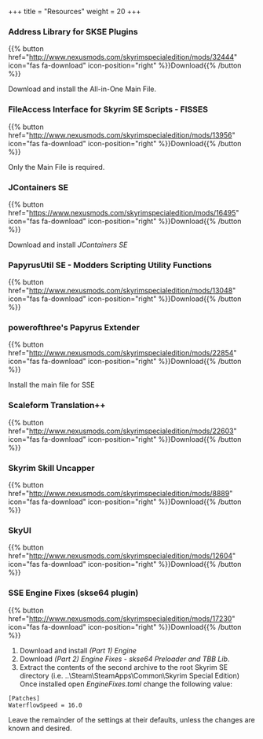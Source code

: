 +++
title = "Resources"
weight = 20
+++



### Address Library for SKSE Plugins
{{% button href="http://www.nexusmods.com/skyrimspecialedition/mods/32444" icon="fas fa-download" icon-position="right" %}}Download{{% /button %}}

Download and install the All-in-One Main File. 

### FileAccess Interface for Skyrim SE Scripts - FISSES
{{% button href="http://www.nexusmods.com/skyrimspecialedition/mods/13956" icon="fas fa-download" icon-position="right" %}}Download{{% /button %}}

Only the Main File is required. 

### JContainers SE
{{% button href="https://www.nexusmods.com/skyrimspecialedition/mods/16495" icon="fas fa-download" icon-position="right" %}}Download{{% /button %}}

Download and install *JContainers SE*

### PapyrusUtil SE - Modders Scripting Utility Functions
{{% button href="http://www.nexusmods.com/skyrimspecialedition/mods/13048" icon="fas fa-download" icon-position="right" %}}Download{{% /button %}}

### powerofthree's Papyrus Extender
{{% button href="http://www.nexusmods.com/skyrimspecialedition/mods/22854" icon="fas fa-download" icon-position="right" %}}Download{{% /button %}}

Install the main file for SSE

### Scaleform Translation++
{{% button href="http://www.nexusmods.com/skyrimspecialedition/mods/22603" icon="fas fa-download" icon-position="right" %}}Download{{% /button %}}

### Skyrim Skill Uncapper
{{% button href="http://www.nexusmods.com/skyrimspecialedition/mods/8889" icon="fas fa-download" icon-position="right" %}}Download{{% /button %}}

### SkyUI
{{% button href="http://www.nexusmods.com/skyrimspecialedition/mods/12604" icon="fas fa-download" icon-position="right" %}}Download{{% /button %}}

### SSE Engine Fixes (skse64 plugin)
{{% button href="http://www.nexusmods.com/skyrimspecialedition/mods/17230" icon="fas fa-download" icon-position="right" %}}Download{{% /button %}}

1. Download and install *(Part 1) Engine*
1. Download *(Part 2) Engine Fixes - skse64 Preloader and TBB Lib*.
1. Extract the contents of the second archive to the root Skyrim SE directory (i.e. ..\Steam\SteamApps\Common\Skyrim Special Edition\) 
Once installed open *EngineFixes.toml* change the following value:

```
[Patches]
WaterflowSpeed = 16.0
```

Leave the remainder of the settings at their defaults, unless the changes are known and desired.

